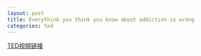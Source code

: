 ```yaml
---
layout: post
title: Everythink you think you know about addiction is wrong
categories: ted
---
```


[TED视频链接](https://www.ted.com/talks/johann_hari_everything_you_think_you_know_about_addiction_is_wrong)